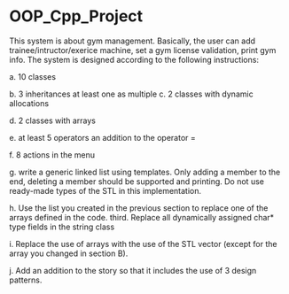 # OOP_Cpp_Project

This system is about gym management. Basically, the user can add trainee/intructor/exerice machine, set a gym license validation, print gym info.
The system is designed according to the following instructions:

a. 10 classes

b. 3 inheritances at least one as multiple
c. 2 classes with dynamic allocations

d. 2 classes with arrays

e. at least 5 operators an addition to the operator =

f. 8 actions in the menu

g. write a generic linked list using templates. Only adding a member to the end, deleting a member should be supported and printing. Do not use ready-made types of the STL in this implementation.

h. Use the list you created in the previous section to replace one of the arrays defined in the code. third. Replace all dynamically assigned char* type fields in the string class

i. Replace the use of arrays with the use of the STL vector (except for the array you changed in section B).

j. Add an addition to the story so that it includes the use of 3 design patterns.
